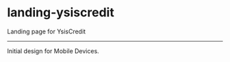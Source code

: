 # landing-ysiscredit
Landing page for YsisCredit

---------------------------

Initial design for Mobile Devices.
